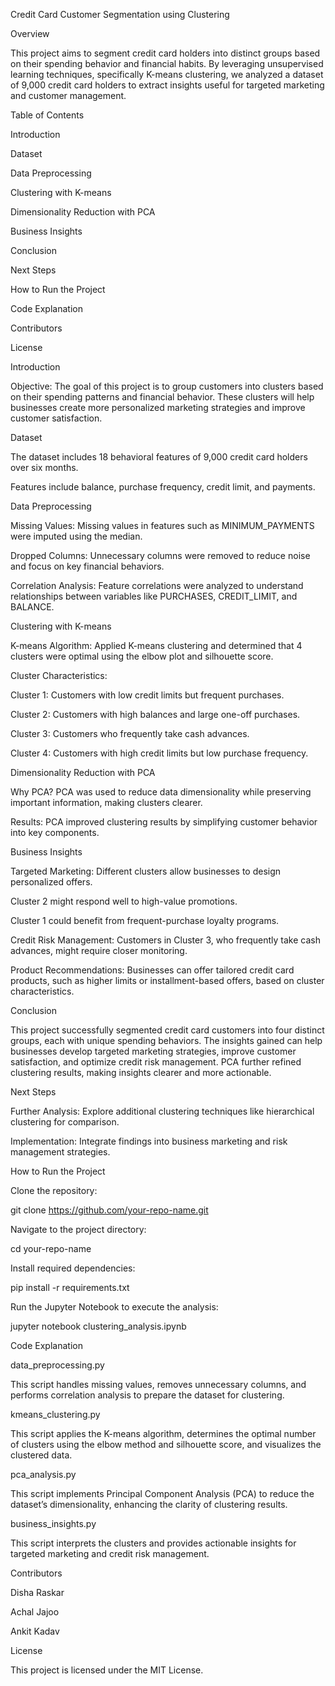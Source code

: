 Credit Card Customer Segmentation using Clustering

Overview

This project aims to segment credit card holders into distinct groups based on their spending behavior and financial habits. By leveraging unsupervised learning techniques, specifically K-means clustering, we analyzed a dataset of 9,000 credit card holders to extract insights useful for targeted marketing and customer management.

Table of Contents

Introduction

Dataset

Data Preprocessing

Clustering with K-means

Dimensionality Reduction with PCA

Business Insights

Conclusion

Next Steps

How to Run the Project

Code Explanation

Contributors

License

Introduction

Objective: The goal of this project is to group customers into clusters based on their spending patterns and financial behavior. These clusters will help businesses create more personalized marketing strategies and improve customer satisfaction.

Dataset

The dataset includes 18 behavioral features of 9,000 credit card holders over six months.

Features include balance, purchase frequency, credit limit, and payments.

Data Preprocessing

Missing Values: Missing values in features such as MINIMUM_PAYMENTS were imputed using the median.

Dropped Columns: Unnecessary columns were removed to reduce noise and focus on key financial behaviors.

Correlation Analysis: Feature correlations were analyzed to understand relationships between variables like PURCHASES, CREDIT_LIMIT, and BALANCE.

Clustering with K-means

K-means Algorithm: Applied K-means clustering and determined that 4 clusters were optimal using the elbow plot and silhouette score.

Cluster Characteristics:

Cluster 1: Customers with low credit limits but frequent purchases.

Cluster 2: Customers with high balances and large one-off purchases.

Cluster 3: Customers who frequently take cash advances.

Cluster 4: Customers with high credit limits but low purchase frequency.

Dimensionality Reduction with PCA

Why PCA? PCA was used to reduce data dimensionality while preserving important information, making clusters clearer.

Results: PCA improved clustering results by simplifying customer behavior into key components.

Business Insights

Targeted Marketing: Different clusters allow businesses to design personalized offers.

Cluster 2 might respond well to high-value promotions.

Cluster 1 could benefit from frequent-purchase loyalty programs.

Credit Risk Management: Customers in Cluster 3, who frequently take cash advances, might require closer monitoring.

Product Recommendations: Businesses can offer tailored credit card products, such as higher limits or installment-based offers, based on cluster characteristics.

Conclusion

This project successfully segmented credit card customers into four distinct groups, each with unique spending behaviors. The insights gained can help businesses develop targeted marketing strategies, improve customer satisfaction, and optimize credit risk management. PCA further refined clustering results, making insights clearer and more actionable.

Next Steps

Further Analysis: Explore additional clustering techniques like hierarchical clustering for comparison.

Implementation: Integrate findings into business marketing and risk management strategies.

How to Run the Project

Clone the repository:

git clone https://github.com/your-repo-name.git

Navigate to the project directory:

cd your-repo-name

Install required dependencies:

pip install -r requirements.txt

Run the Jupyter Notebook to execute the analysis:

jupyter notebook clustering_analysis.ipynb

Code Explanation

data_preprocessing.py

This script handles missing values, removes unnecessary columns, and performs correlation analysis to prepare the dataset for clustering.

kmeans_clustering.py

This script applies the K-means algorithm, determines the optimal number of clusters using the elbow method and silhouette score, and visualizes the clustered data.

pca_analysis.py

This script implements Principal Component Analysis (PCA) to reduce the dataset’s dimensionality, enhancing the clarity of clustering results.

business_insights.py

This script interprets the clusters and provides actionable insights for targeted marketing and credit risk management.

Contributors

Disha Raskar

Achal Jajoo

Ankit Kadav

License

This project is licensed under the MIT License.
